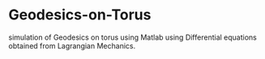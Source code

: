 # Geodesics-on-Torus
simulation of Geodesics on torus using Matlab using Differential equations obtained from Lagrangian Mechanics.
